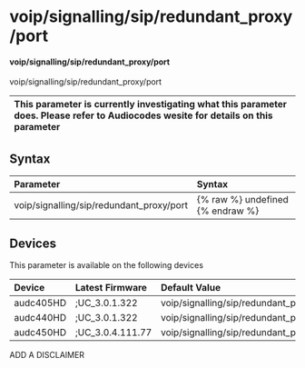 ﻿---
description: voip/signalling/sip/redundant_proxy/port
search: false
---

# voip/signalling/sip/redundant_proxy/port

#### voip/signalling/sip/redundant_proxy/port

voip/signalling/sip/redundant_proxy/port


| This parameter is currently investigating what this parameter does. Please refer to Audiocodes wesite for details on this parameter | 
| :--- |

## Syntax
| Parameter | Syntax |
| :--- | :--- |
|voip/signalling/sip/redundant_proxy/port | {% raw %} undefined {% endraw %}|

## Devices
This parameter is available on the following devices

| Device | Latest Firmware | Default Value |
|:---|:---|:---|
| audc405HD | ;UC_3.0.1.322 | voip/signalling/sip/redundant_proxy/port=5060 
| audc440HD | ;UC_3.0.1.322 | voip/signalling/sip/redundant_proxy/port=5060 
| audc450HD | ;UC_3.0.4.111.77 | voip/signalling/sip/redundant_proxy/port=5060 

ADD A DISCLAIMER
